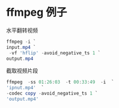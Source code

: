 # ffmpeg 例子

水平翻转视频

```powershell
ffmpeg -i `
input.mp4 `
 -vf 'hflip' -avoid_negative_ts 1 `
output.mp4
```

截取视频片段

```powershell
ffmpeg  -ss 01:26:03  -t 00:33:49  -i  `
'ipnut.mp4'  `
-codec copy -avoid_negative_ts 1 `
'output.mp4'
```
